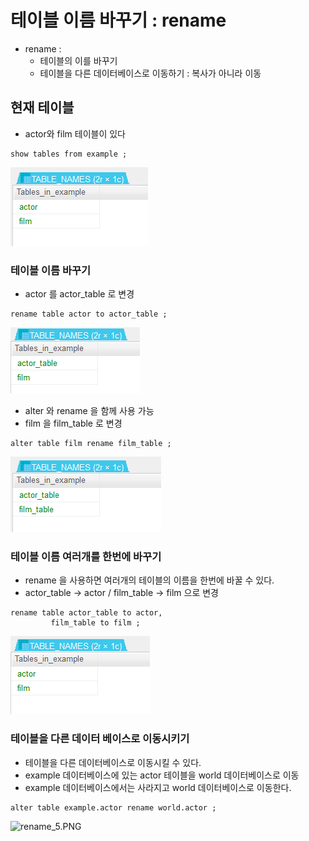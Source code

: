 # 테이블 이름 바꾸기 : rename
- rename :
   - 테이블의 이를 바꾸기
   - 테이블을 다른 데이터베이스로 이동하기 : 복사가 아니라 이동

## 현재 테이블
- actor와 film 테이블이 있다
```
show tables from example ; 
```
![rename_1.PNG](./images/rename_1.PNG)

### 테이블 이름 바꾸기
- actor 를 actor_table 로 변경
```
rename table actor to actor_table ;
```
![rename_2.PNG](./images/rename_2.PNG)

- alter 와 rename 을 함께 사용 가능
- film 을 film_table 로 변경
```
alter table film rename film_table ;
```
![rename_3.PNG](./images/rename_3.PNG)

### 테이블 이름 여러개를 한번에 바꾸기
- rename 을 사용하면 여러개의 테이블의 이름을 한번에 바꿀 수 있다.
- actor_table -> actor / film_table -> film 으로 변경
```
rename table actor_table to actor,
	     film_table to film ;
```
![rename_4.PNG](./images/rename_4.PNG)

### 테이블을 다른 데이터 베이스로 이동시키기
- 테이블을 다른 데이터베이스로 이동시킬 수 있다.
- example 데이터베이스에 있는 actor 테이블을 world 데이터베이스로 이동
- example 데이터베이스에서는 사라지고 world 데이터베이스로 이동한다.
```
alter table example.actor rename world.actor ;
```
![rename_5.PNG](./image/rename_5.PNG)

